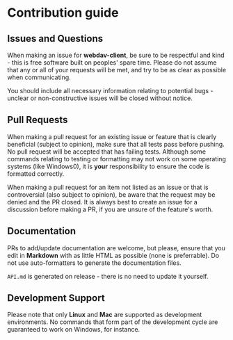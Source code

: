 # Contribution guide

## Issues and Questions
When making an issue for **webdav-client**, be sure to be respectful and kind - this is free software built on peoples' spare time. Please do not assume that any or all of your requests will be met, and try to be as clear as possible when communicating.

You should include all necessary information relating to potential bugs - unclear or non-constructive issues will be closed without notice.

## Pull Requests
When making a pull request for an existing issue or feature that is clearly beneficial (subject to opinion), make sure that all tests pass before pushing. No pull request will be accepted that has failing tests. Although some commands relating to testing or formatting may not work on some operating systems (like Windows0), it is **your** responsibility to ensure the code is formatted correctly.

When making a pull request for an item not listed as an issue or that is controversial (also subject to opinion), be aware that the request may be denied and the PR closed. It is always best to create an issue for a discussion before making a PR, if you are unsure of the feature's worth.

## Documentation
PRs to add/update documentation are welcome, but please, ensure that you edit in **Markdown** with as little HTML as possible (none is preferrable). Do not use auto-formatters to generate the documentation files.

`API.md` is generated on release - there is no need to update it yourself.

## Development Support
Please note that only **Linux** and **Mac** are supported as development environments. No commands that form part of the development cycle are guaranteed to work on Windows, for instance.
